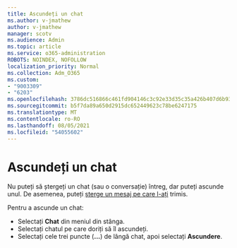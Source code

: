 ```yaml
---
title: Ascundeți un chat
ms.author: v-jmathew
author: v-jmathew
manager: scotv
ms.audience: Admin
ms.topic: article
ms.service: o365-administration
ROBOTS: NOINDEX, NOFOLLOW
localization_priority: Normal
ms.collection: Adm_O365
ms.custom:
- "9003309"
- "6203"
ms.openlocfilehash: 3786dc516866c461fd904146c3c92e33d35c35a426b407d6b93d97fd11446ce9
ms.sourcegitcommit: b5f7da89a650d2915dc652449623c78be6247175
ms.translationtype: MT
ms.contentlocale: ro-RO
ms.lasthandoff: 08/05/2021
ms.locfileid: "54055602"
---
```

# <a name="hide-a-chat"></a>Ascundeți un chat

Nu puteți să ștergeți un chat (sau o conversație) întreg, dar puteți ascunde unul. De asemenea, puteți [șterge un mesaj pe care l-ați](https://support.office.com/client/delete-a-message-you-have-sent-67bd76a5-04e7-46ea-9ef0-5800865cb8f3) trimis.

Pentru a ascunde un chat:

- Selectați **Chat** din meniul din stânga.
- Selectați chatul pe care doriți să îl ascundeți.
- Selectați cele trei puncte (**...**) de lângă chat, apoi selectați **Ascundere**.
